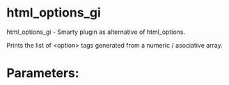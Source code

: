 html_options_gi
===============

html_options_gi - Smarty plugin as alternative of html_options.

Prints the list of &lt;option&gt; tags generated from a numeric / asociative array.


Parameters:
===========


